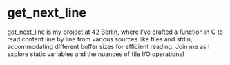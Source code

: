 # get_next_line
get_next_line is my project at 42 Berlin, where I've crafted a function in C to read content line by line from various sources like files and stdin, accommodating different buffer sizes for efficient reading. Join me as I explore static variables and the nuances of file I/O operations!
